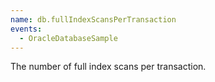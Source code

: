 ```yaml
---
name: db.fullIndexScansPerTransaction
events:
  - OracleDatabaseSample
---
```


The number of full index scans per transaction.